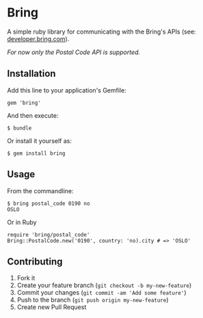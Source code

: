 # Bring

A simple ruby library for communicating with the Bring's APIs (see:
[developer.bring.com](http://developer.bring.com)).

*For now only the Postal Code API is supported.*

## Installation

Add this line to your application's Gemfile:

    gem 'bring'

And then execute:

    $ bundle

Or install it yourself as:

    $ gem install bring

## Usage

From the commandline:
```
$ bring postal_code 0190 no
OSLO
```

Or in Ruby
```
require 'bring/postal_code'
Bring::PostalCode.new('0190', country: 'no).city # => 'OSLO'
```

## Contributing

1. Fork it
2. Create your feature branch (`git checkout -b my-new-feature`)
3. Commit your changes (`git commit -am 'Add some feature'`)
4. Push to the branch (`git push origin my-new-feature`)
5. Create new Pull Request
